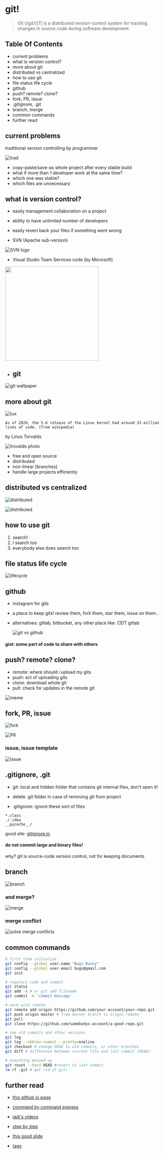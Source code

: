 # git!
> Git (/ɡɪt/)[7] is a distributed version-control system for tracking changes in source code during software development.



## Table Of Contents 

+ current problems
+ what is version control?
+ more about git
+ distributed vs centralized
+ how to use git
+ file status life cycle 
+ github 
+ push? remote? clone?
+ fork, PR, issue
+ .gitignore,  .git 
+ branch, merge
+ common commands
+ further read





## current problems

traditional version controlling by programmer

![trad](images/trad.png)

+ copy-paste/save-as whole project after every stable build
+ what if more than 1 developer work at the same time?
+ which one was stable?
+ which files are unnecessary 



## what is version control?

+ easily management collaboration on a project
+ ability to have unlimited number of developers 
+ easily revert back your files if something went wrong



+ SVN (Apache sub-version)

![SVN logo](https://upload.wikimedia.org/wikipedia/en/thumb/9/9f/Subversion_Logo.svg/1200px-Subversion_Logo.svg.png)





+ Visual Studio Team Services code (by Microsoft)



<img src="https://logodix.com/logo/719944.png" width="300">










+ ## git

![git wallpaper](https://files.virgool.io/upload/users/4458/posts/q85kpw57vte6/quvbhkgvelb5.jpeg)





## more about git 



![tux](images/tux.png)


```
As of 2020, the 5.6 release of the Linux kernel had around 33 million lines of code. (from wikipedia)
```

by Linus Torvalds

![trovalds photo](https://zdnet2.cbsistatic.com/hub/i/2017/11/24/6e389aa3-a510-4254-9f1e-965e0a6f036e/linustorvalds770x57.jpg)

+ free and open source
+ distributed
+ non-linear (branches)
+ handle large projects efficiently




## distributed vs centralized

![distributed](https://homes.cs.washington.edu/~mernst/advice/version-control-fig2.png)

![distributed](https://homes.cs.washington.edu/~mernst/advice/version-control-fig3.png)







## how to use git

1. search!
2. I search too
3. everybody else does search too





## file status life cycle 

![lifecycle](https://slideplayer.com/slide/13332433/80/images/17/Git+file+lifecycle.jpg)





## github

+ instagram for gits

+ a place to keep gits! review them, fork them, star them, issue on them..

+ alternatives: gitlab, bitbucket, any other place like: CEIT gitlab

  ![git vs github](https://blog.devmountain.com/wp-content/uploads/2019/07/Gitvs.Github-1a.jpg)

  

#### gist: some part of code to share with others



## push? remote? clone?

+ remote: where should i upload my gits 
+ push: act of uploading gits 
+ clone: download whole git 
+ pull: check for updates in the remote git

![meme](images/push-meme.png)



## fork, PR, issue

![fork](images/fork.png)



![PR](images/PR.png)

### issue, issue template 

![issue](https://github.blog/wp-content/uploads/2018/05/new-issue-page-with-multiple-templates.png?fit=1604%2C694)





## .gitignore, .git

+ git: local and hidden folder that contains git internal files, don't open it!

+ delete .git folder in case of removing git from project

+ .gitignore:  ignore these sort of files

```
*.class
./.idea 
__pycache__/
```

good site: [gitignore.io](https://www.gitignore.io/)

#### do not commit large and binary files!

why? git is source-code version control, not for keeping documents



## branch 

![branch](https://www.nobledesktop.com/image/gitresources/git-branches-merge.png)

### and merge?

![merge](https://res.cloudinary.com/practicaldev/image/fetch/s--MEKaM3dY--/c_imagga_scale,f_auto,fl_progressive,h_900,q_auto,w_1600/https://cl.ly/430Q2w473e2R/Image%25202018-04-30%2520at%25201.07.58%2520PM.png)

### merge conflict

![solve merge confilcts](https://lh6.googleusercontent.com/proxy/EXZtnMuZcVrMmQ1YJ1vdyoadiEy-FQtUocRc5mWiOqUgcxp5SlJ-T-Bs8dFERfxym7E7U6SebY1PJRx9OYPJ5gtFrDPMMFF-)







## common commands

```bash
# first time initialize
git config --global user.name "Bugs Bunny" 
git config --global user.email bugs@gmail.com
git init

# regulary code and commit
git status 
git add -A # or git add filename
git commit -m 'commit message'

# work with remote
git remote add origin https://github.com/your-account/your-repo.git
git push origin master # from master branch to origin remote
git pull
git clone https://github.com/somebodys-account/a-good-repo.git

# see old commits and other versions
git log 
git log --abbrev-commit --pretty=oneline
git checkout # change HEAD to old commits, or other branches
git diff # difference between current file and last commit (HEAD)

# eveything messed up
git reset --hard HEAD #revert to last commit
rm rf .git # get rid of git!
```





## further read

+ [this github io page](https://rachelcarmena.github.io/2018/12/12/how-to-teach-git.html)

+ [command by command express](https://recompilermag.com/issues/issue-1/how-to-teach-git/)

+ [jadi's videos](https://faradars.org/courses/fvgit9609-managed-distributed-edition-using-git)

+ [step by step](https://dont-be-afraid-to-commit.readthedocs.io/en/latest/git/commandlinegit.html)

+ [this good slide](https://courses.cs.washington.edu/courses/cse403/13au/lectures/git.ppt.pdf)

+ [tags](https://www.atlassian.com/git/tutorials/inspecting-a-repository/git-tag)


